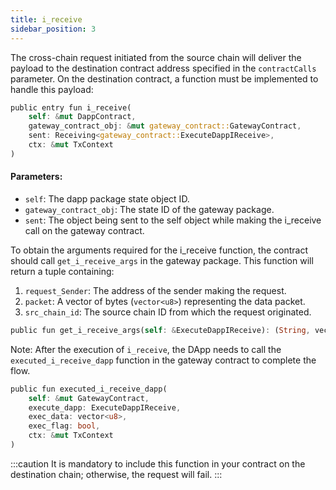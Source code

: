 ```yaml
---
title: i_receive
sidebar_position: 3
---
```


The cross-chain request initiated from the source chain will deliver the payload to the destination contract address specified in the `contractCalls` parameter. On the destination contract, a function must be implemented to handle this payload:

```rust
public entry fun i_receive(
    self: &mut DappContract,
    gateway_contract_obj: &mut gateway_contract::GatewayContract,
    sent: Receiving<gateway_contract::ExecuteDappIReceive>,
    ctx: &mut TxContext
)
```

#### Parameters:

* `self`: The dapp package state object ID.
* `gateway_contract_obj`: The state ID of the gateway package.
* `sent`: The object being sent to the self object while making the i_receive call on the gateway contract.

To obtain the arguments required for the i_receive function, the contract should call `get_i_receive_args` in the gateway package. This function will return a tuple containing:

1. `request_Sender`: The address of the sender making the request.
2. `packet`: A vector of bytes (`vector<u8>`) representing the data packet.
3. `src_chain_id`: The source chain ID from which the request originated.

```rust
public fun get_i_receive_args(self: &ExecuteDappIReceive): (String, vector<u8>, String)
```

Note: After the execution of `i_receive`, the DApp needs to call the `executed_i_receive_dapp` function in the gateway contract to complete the flow.

```rust
public fun executed_i_receive_dapp(
    self: &mut GatewayContract, 
    execute_dapp: ExecuteDappIReceive, 
    exec_data: vector<u8>,
    exec_flag: bool, 
    ctx: &mut TxContext
)
```

:::caution
It is mandatory to include this function in your contract on the destination chain; otherwise, the request will fail.
:::
